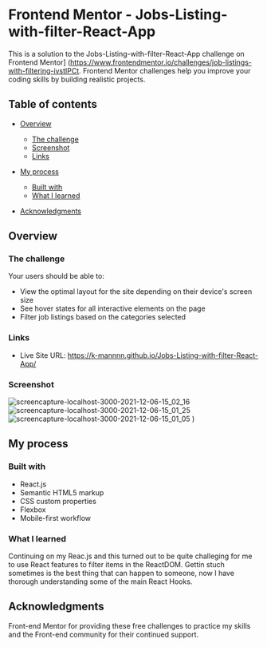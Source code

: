 # 

# Frontend Mentor - Jobs-Listing-with-filter-React-App

This is a solution to the Jobs-Listing-with-filter-React-App challenge on Frontend Mentor] (https://www.frontendmentor.io/challenges/job-listings-with-filtering-ivstIPCt. Frontend Mentor challenges help you improve your coding skills by building realistic projects. 

## Table of contents

- [Overview](#overview)
  - [The challenge](#the-challenge)
  - [Screenshot](#screenshot)
  - [Links](#links)
- [My process](#my-process)
  - [Built with](#built-with)
  - [What I learned](#what-i-learned)

- [Acknowledgments](#acknowledgments)


## Overview

### The challenge

Your users should be able to:

- View the optimal layout for the site depending on their device's screen size
- See hover states for all interactive elements on the page
- Filter job listings based on the categories selected


### Links

- Live Site URL: https://k-mannnn.github.io/Jobs-Listing-with-filter-React-App/

### Screenshot


![screencapture-localhost-3000-2021-12-06-15_02_16](https://user-images.githubusercontent.com/67024458/144879198-541b9678-be9b-48be-88c7-8259f962b64b.png)
![screencapture-localhost-3000-2021-12-06-15_01_25](https://user-images.githubusercontent.com/67024458/144878852-b1b52b94-22ea-480f-8c3d-f9b53e72628d.png)
![screencapture-localhost-3000-2021-12-06-15_01_05](https://user-images.githubusercontent.com/67024458/144878881-d8593a00-0c87-482d-933d-5c1be46c329e.png)
)


## My process

### Built with

- React.js
- Semantic HTML5 markup
- CSS custom properties
- Flexbox
- Mobile-first workflow

### What I learned

Continuing on my Reac.js and this turned out to be quite challeging for me to use React features to filter items in the ReactDOM. Gettin stuch sometimes is the best thing that can happen to someone, now I have thorough understanding some of the main React Hooks.  

## Acknowledgments

Front-end Mentor for providing these free challenges to practice my skills and the Front-end community for their continued support.
